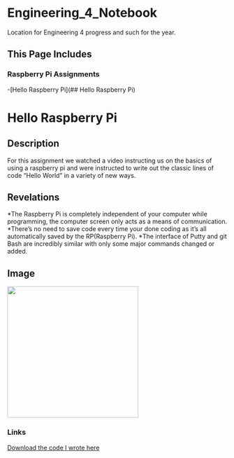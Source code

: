 # Engineering_4_Notebook
Location for Engineering 4 progress and such for the year.

## This Page Includes

### Raspberry Pi Assignments
-[Hello Raspberry Pi](## Hello Raspberry Pi)

# Hello Raspberry Pi

## Description
For this assignment we watched a video instructing us on the basics of using a raspberry pi and were instructed to write out the classic lines of code “Hello World” in a variety of new ways. 

## Revelations

*The Raspberry Pi is completely independent of your computer while programming, the computer screen only acts as a means of communication.
*There’s no need to save code every time your done coding as it’s all automatically saved by the RP(Raspberry Pi).
*The interface of Putty and git Bash are incredibly similar with only some major commands changed or added. 

## Image
<img src="" width=300px>

### Links
[Download the code I wrote here](https://github.com/cstours08/Engineering_4_Notebook/blob/main/Python/hello%20World)
